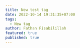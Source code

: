 ```yaml
---
title: New test tag
date: 2022-10-14 19:31:35+07:00
tags:
  - New tag
author: Fathan Fisabilillah
featured: true
published: true
---
```

